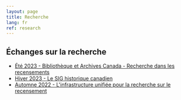 ```yaml
---
layout: page
title: Recherche
lang: fr
ref: research
---
```


## Échanges sur la recherche

- [Été 2023 - Bibliothèque et Archives Canada - Recherche dans les recensements](https://cddp-pddr.ca/fr/l-actualite/2023-07-20-ete#bibliothèque-et-archives-canada---recherche-dans-les-recensements)
- [Hiver 2023 - Le SIG historique canadien](https://cddp-pddr.ca/fr/l-actualite/2023-03-28-hiver#le-sig-historique-canadien)
- [Automne 2022 - L'infrastructure unifiée pour la recherche sur le recensement](https://cddp-pddr.ca/fr/l-actualite/2022-10-07-automne#linfrastructure-unifiée-pour-la-recherche-sur-le-recensement)
